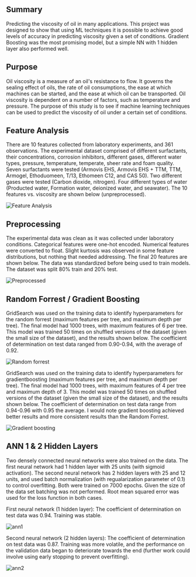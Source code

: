 ## Summary
Predicting the viscosity of oil in many applications. This project was designed to show that using ML techniques it is possible to achieve good levels of accuracy in predicting viscosity given a set of conditions. Gradient Boosting was the most promising model, but a simple NN with 1 hidden layer also performed well.

## Purpose
Oil viscosity is a measure of an oil's resistance to flow. It governs the sealing effect of oils, the rate of oil consumptions, the ease at which machines can be started, and the ease at which oil can be transported. Oil viscosity is dependent on a number of factors, such as temperature and pressure. The purpose of this study is to see if machine learning techniques can be used to predict the viscosity of oil under a certain set of conditions.

## Feature Analysis
There are 10 features collected from laboratory experiments, and 361 observations. The experimental dataset comprised of different surfactants, their concentrations, corrosion inhibitors, different gases, different water types, pressure, temperature, temperate, sheer rate and foam quality. Seven surfactants were tested (Armovis EHS, Armovis EHS + TTM, TTM, Armogel, Ethoduomeen, T/13, Ethomeen C12, and CAS 50). Two different gases were tested (Carbon dioxide, nitrogen). Four different types of water (Producted water, Formation water, deionized water, and seawater). The 10 features vs. viscosity are shown below (unpreprocessed).

![Feature Analysis](images/feature_analysis.png)

## Preprocessing
The experimental data was clean as it was collected under laboratory conditions. Categorical features were one-hot encoded. Numerical features were converted to float. Slight kurtosis was observed in some feature distributions, but nothing that needed addressing. The final 20 features are shown below. The data was standardized before being used to train models. The dataset was split 80% train and 20% test.

![Preprocessed](images/feature_analysis_pp.png)

## Random Forrest / Gradient Boosting
GridSearch was used on the training data to identify hyperparameters for the random forrest (maximum features per tree, and maximum depth per tree). The final model had 1000 trees, with maximum features of 6 per tree. This model was trained 50 times on shuffled versions of the dataset (given the small size of the dataset), and the results shown below. The coefficient of determination on test data ranged from 0.90-0.94, with the average of 0.92.

![Random forrest](images/random_forrest.png)

GridSearch was used on the training data to identify hyperparameters for gradientboosting (maximum features per tree, and maximum depth per tree). The final model had 1000 trees, with maximum features of 4 per tree and maximum depth of 3. This model was trained 50 times on shuffled versions of the dataset (given the small size of the dataset), and the results shown below. The coefficient of determination on test data range from 0.94-0.96 with 0.95 the average. I would note gradient boosting achieved better results and more consistent results than the Random Forrest.

![Gradient boosting](images/gradientboosting.png)

## ANN 1 & 2 Hidden Layers
Two densely connected neural networks were also trained on the data. The first neural network had 1 hidden layer with 25 units (with sigmoid activation). The second neural network has 2 hidden layers with 25 and 12 units, and used batch normalization (with regualarization parameter of 0.1) to control overfitting. Both were trained on 7000 epochs. Given the size of the data set batching was not performed. Root mean squared error was used for the loss function in both cases.

First neural network (1 hidden layer): The coefficient of determination on test data was 0.94. Training was stable.

![ann1](images/ann_1_hidden.png)

Second neural network (2 hidden layers): The coefficient of determination on test data was 0.87. Training was more volatile, and the performance on the validation data began to deteriorate towards the end (further work could involve using early stopping to prevent overfitting).

![ann2](images/ann_2_hidden.png)



































